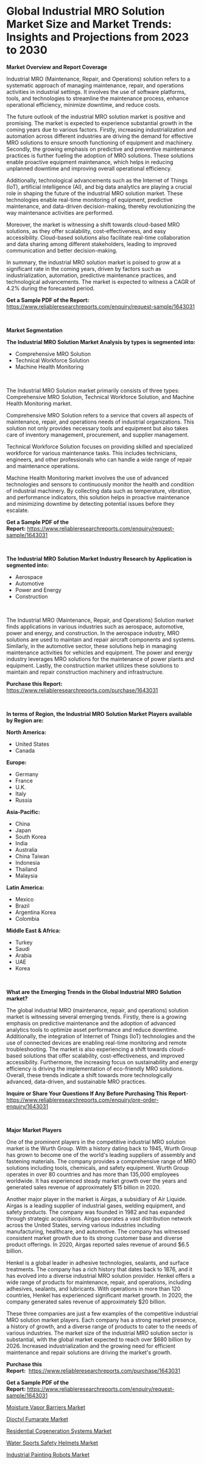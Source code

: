 <p><h1>Global Industrial MRO Solution Market Size and Market Trends: Insights and Projections from 2023 to 2030</h1></p><p><strong>Market Overview and Report Coverage</strong></p>
<p><p>Industrial MRO (Maintenance, Repair, and Operations) solution refers to a systematic approach of managing maintenance, repair, and operations activities in industrial settings. It involves the use of software platforms, tools, and technologies to streamline the maintenance process, enhance operational efficiency, minimize downtime, and reduce costs.</p><p>The future outlook of the industrial MRO solution market is positive and promising. The market is expected to experience substantial growth in the coming years due to various factors. Firstly, increasing industrialization and automation across different industries are driving the demand for effective MRO solutions to ensure smooth functioning of equipment and machinery. Secondly, the growing emphasis on predictive and preventive maintenance practices is further fueling the adoption of MRO solutions. These solutions enable proactive equipment maintenance, which helps in reducing unplanned downtime and improving overall operational efficiency. </p><p>Additionally, technological advancements such as the Internet of Things (IoT), artificial intelligence (AI), and big data analytics are playing a crucial role in shaping the future of the industrial MRO solution market. These technologies enable real-time monitoring of equipment, predictive maintenance, and data-driven decision-making, thereby revolutionizing the way maintenance activities are performed.</p><p>Moreover, the market is witnessing a shift towards cloud-based MRO solutions, as they offer scalability, cost-effectiveness, and easy accessibility. Cloud-based solutions also facilitate real-time collaboration and data sharing among different stakeholders, leading to improved communication and better decision-making.</p><p>In summary, the industrial MRO solution market is poised to grow at a significant rate in the coming years, driven by factors such as industrialization, automation, predictive maintenance practices, and technological advancements. The market is expected to witness a CAGR of 4.2% during the forecasted period.</p></p>
<p><strong>Get a Sample PDF of the Report:</strong> <a href="https://www.reliableresearchreports.com/enquiry/request-sample/1643031">https://www.reliableresearchreports.com/enquiry/request-sample/1643031</a></p>
<p>&nbsp;</p>
<p><strong>Market Segmentation</strong></p>
<p><strong>The Industrial MRO Solution Market Analysis by types is segmented into:</strong></p>
<p><ul><li>Comprehensive MRO Solution</li><li>Technical Workforce Solution</li><li>Machine Health Monitoring</li></ul></p>
<p>&nbsp;</p>
<p><p>The Industrial MRO Solution market primarily consists of three types: Comprehensive MRO Solution, Technical Workforce Solution, and Machine Health Monitoring market. </p><p>Comprehensive MRO Solution refers to a service that covers all aspects of maintenance, repair, and operations needs of industrial organizations. This solution not only provides necessary tools and equipment but also takes care of inventory management, procurement, and supplier management.</p><p>Technical Workforce Solution focuses on providing skilled and specialized workforce for various maintenance tasks. This includes technicians, engineers, and other professionals who can handle a wide range of repair and maintenance operations.</p><p>Machine Health Monitoring market involves the use of advanced technologies and sensors to continuously monitor the health and condition of industrial machinery. By collecting data such as temperature, vibration, and performance indicators, this solution helps in proactive maintenance and minimizing downtime by detecting potential issues before they escalate.</p></p>
<p><strong>Get a Sample PDF of the Report:</strong>&nbsp;<a href="https://www.reliableresearchreports.com/enquiry/request-sample/1643031">https://www.reliableresearchreports.com/enquiry/request-sample/1643031</a></p>
<p>&nbsp;</p>
<p><strong>The Industrial MRO Solution Market Industry Research by Application is segmented into:</strong></p>
<p><ul><li>Aerospace</li><li>Automotive</li><li>Power and Energy</li><li>Construction</li></ul></p>
<p>&nbsp;</p>
<p><p>The Industrial MRO (Maintenance, Repair, and Operations) Solution market finds applications in various industries such as aerospace, automotive, power and energy, and construction. In the aerospace industry, MRO solutions are used to maintain and repair aircraft components and systems. Similarly, in the automotive sector, these solutions help in managing maintenance activities for vehicles and equipment. The power and energy industry leverages MRO solutions for the maintenance of power plants and equipment. Lastly, the construction market utilizes these solutions to maintain and repair construction machinery and infrastructure.</p></p>
<p><strong>Purchase this Report:</strong>&nbsp; <a href="https://www.reliableresearchreports.com/purchase/1643031">https://www.reliableresearchreports.com/purchase/1643031</a></p>
<p>&nbsp;</p>
<p><strong>In terms of Region, the Industrial MRO Solution Market Players available by Region are:</strong></p>
<p>
    <p> <strong> North America: </strong>
        <ul>
            <li>United States</li>
            <li>Canada</li>
        </ul>
        </p> 
    <p> <strong> Europe: </strong>
        <ul>
            <li>Germany</li>
            <li>France</li>
            <li>U.K.</li>
            <li>Italy</li>
            <li>Russia</li>
        </ul>
        </p> 
    <p> <strong> Asia-Pacific: </strong>
        <ul>
            <li>China</li>
            <li>Japan</li>
            <li>South Korea</li>
            <li>India</li>
            <li>Australia</li>
            <li>China Taiwan</li>
            <li>Indonesia</li>
            <li>Thailand</li>
            <li>Malaysia</li>
        </ul>
        </p> 
    <p> <strong> Latin America: </strong>
        <ul>
            <li>Mexico</li>
            <li>Brazil</li>
            <li>Argentina Korea</li>
            <li>Colombia</li>
        </ul>
        </p> 
    <p> <strong> Middle East & Africa: </strong>
        <ul>
            <li>Turkey</li>
            <li>Saudi</li>
            <li>Arabia</li>
            <li>UAE</li>
            <li>Korea</li>
        </ul>
    </p>
    </p>
<p>&nbsp;</p>
<p><strong>What are the Emerging Trends in the Global Industrial MRO Solution market?</strong></p>
<p><p>The global industrial MRO (maintenance, repair, and operations) solution market is witnessing several emerging trends. Firstly, there is a growing emphasis on predictive maintenance and the adoption of advanced analytics tools to optimize asset performance and reduce downtime. Additionally, the integration of Internet of Things (IoT) technologies and the use of connected devices are enabling real-time monitoring and remote troubleshooting. The market is also experiencing a shift towards cloud-based solutions that offer scalability, cost-effectiveness, and improved accessibility. Furthermore, the increasing focus on sustainability and energy efficiency is driving the implementation of eco-friendly MRO solutions. Overall, these trends indicate a shift towards more technologically advanced, data-driven, and sustainable MRO practices.</p></p>
<p><strong>Inquire or Share Your Questions If Any Before Purchasing This Report</strong>- <a href="https://www.reliableresearchreports.com/enquiry/pre-order-enquiry/1643031">https://www.reliableresearchreports.com/enquiry/pre-order-enquiry/1643031</a></p>
<p>&nbsp;</p>
<p><strong>Major Market Players</strong></p>
<p><p>One of the prominent players in the competitive industrial MRO solution market is the Wurth Group. With a history dating back to 1945, Wurth Group has grown to become one of the world's leading suppliers of assembly and fastening materials. The company provides a comprehensive range of MRO solutions including tools, chemicals, and safety equipment. Wurth Group operates in over 80 countries and has more than 135,000 employees worldwide. It has experienced steady market growth over the years and generated sales revenue of approximately $15 billion in 2020.</p><p>Another major player in the market is Airgas, a subsidiary of Air Liquide. Airgas is a leading supplier of industrial gases, welding equipment, and safety products. The company was founded in 1982 and has expanded through strategic acquisitions. Airgas operates a vast distribution network across the United States, serving various industries including manufacturing, healthcare, and automotive. The company has witnessed consistent market growth due to its strong customer base and diverse product offerings. In 2020, Airgas reported sales revenue of around $6.5 billion.</p><p>Henkel is a global leader in adhesive technologies, sealants, and surface treatments. The company has a rich history that dates back to 1876, and it has evolved into a diverse industrial MRO solution provider. Henkel offers a wide range of products for maintenance, repair, and operations, including adhesives, sealants, and lubricants. With operations in more than 120 countries, Henkel has experienced significant market growth. In 2020, the company generated sales revenue of approximately $20 billion.</p><p>These three companies are just a few examples of the competitive industrial MRO solution market players. Each company has a strong market presence, a history of growth, and a diverse range of products to cater to the needs of various industries. The market size of the industrial MRO solution sector is substantial, with the global market expected to reach over $680 billion by 2026. Increased industrialization and the growing need for efficient maintenance and repair solutions are driving the market's growth.</p></p>
<p><strong>Purchase this Report:</strong>&nbsp;&nbsp;<a href="https://www.reliableresearchreports.com/purchase/1643031">https://www.reliableresearchreports.com/purchase/1643031</a></p>
<p></p>
<p><strong>Get a Sample PDF of the Report:</strong>&nbsp;<a href="https://www.reliableresearchreports.com/enquiry/request-sample/1643031">https://www.reliableresearchreports.com/enquiry/request-sample/1643031</a></p>
<p><p><a href="https://github.com/castoriffic/Market-Research-Report-List-1/blob/main/moisture-vapor-barriers-market.md">Moisture Vapor Barriers Market</a></p><p><a href="https://medium.com/@albertakoss2023/dioctyl-fumarate-market-insight-market-trends-growth-forecasted-from-2023-to-2030-3a71afb1d235">Dioctyl Fumarate Market</a></p><p><a href="https://medium.com/@jenniebrown07/residential-cogeneration-systems-market-size-market-outlook-and-market-forecast-2023-to-2030-39d25126c26e">Residential Cogeneration Systems Market</a></p><p><a href="https://github.com/mabutironaldo/Market-Research-Report-List-1/blob/main/water-sports-safety-helmets-market.md">Water Sports Safety Helmets Market</a></p><p><a href="https://medium.com/@dinafritsch/industrial-painting-robots-market-size-market-outlook-and-market-forecast-2023-to-2030-10689874d219">Industrial Painting Robots Market</a></p></p>